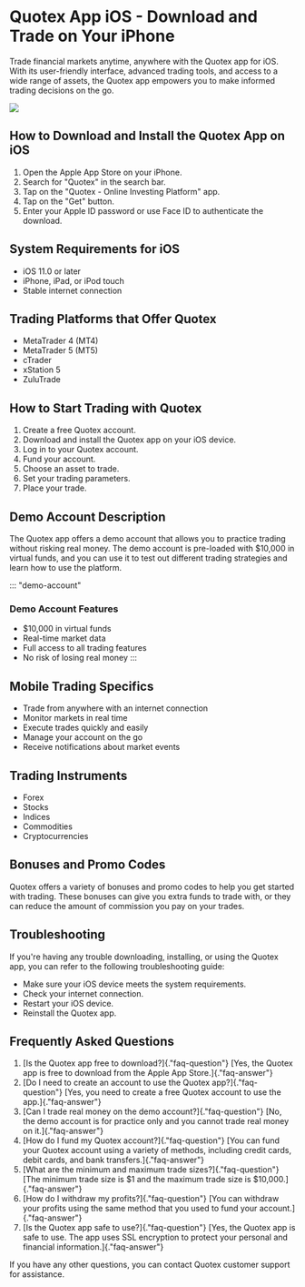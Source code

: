 # Quotex App iOS - Download and Trade on Your iPhone

Trade financial markets anytime, anywhere with the Quotex app for iOS.
With its user-friendly interface, advanced trading tools, and access to
a wide range of assets, the Quotex app empowers you to make informed
trading decisions on the go.

[![](https://static.quotex.io/files/1_en/300_250.jpg)](https://traff.sbs/brokerqxsignupf)

## How to Download and Install the Quotex App on iOS

1.  Open the Apple App Store on your iPhone.
2.  Search for "Quotex" in the search bar.
3.  Tap on the "Quotex - Online Investing Platform" app.
4.  Tap on the "Get" button.
5.  Enter your Apple ID password or use Face ID to authenticate the
    download.

## System Requirements for iOS

-   iOS 11.0 or later
-   iPhone, iPad, or iPod touch
-   Stable internet connection

## Trading Platforms that Offer Quotex

-   MetaTrader 4 (MT4)
-   MetaTrader 5 (MT5)
-   cTrader
-   xStation 5
-   ZuluTrade

## How to Start Trading with Quotex

1.  Create a free Quotex account.
2.  Download and install the Quotex app on your iOS device.
3.  Log in to your Quotex account.
4.  Fund your account.
5.  Choose an asset to trade.
6.  Set your trading parameters.
7.  Place your trade.

## Demo Account Description

The Quotex app offers a demo account that allows you to practice trading
without risking real money. The demo account is pre-loaded with \$10,000
in virtual funds, and you can use it to test out different trading
strategies and learn how to use the platform.

::: \"demo-account\"
### Demo Account Features

-   \$10,000 in virtual funds
-   Real-time market data
-   Full access to all trading features
-   No risk of losing real money
:::

## Mobile Trading Specifics

-   Trade from anywhere with an internet connection
-   Monitor markets in real time
-   Execute trades quickly and easily
-   Manage your account on the go
-   Receive notifications about market events

## Trading Instruments

-   Forex
-   Stocks
-   Indices
-   Commodities
-   Cryptocurrencies

## Bonuses and Promo Codes

Quotex offers a variety of bonuses and promo codes to help you get
started with trading. These bonuses can give you extra funds to trade
with, or they can reduce the amount of commission you pay on your
trades.

## Troubleshooting

If you\'re having any trouble downloading, installing, or using the
Quotex app, you can refer to the following troubleshooting guide:

-   Make sure your iOS device meets the system requirements.
-   Check your internet connection.
-   Restart your iOS device.
-   Reinstall the Quotex app.

## Frequently Asked Questions

1.  [Is the Quotex app free to download?]{."faq-question"} [Yes,
    the Quotex app is free to download from the Apple App
    Store.]{."faq-answer"}
2.  [Do I need to create an account to use the Quotex
    app?]{."faq-question"} [Yes, you need to create a free Quotex
    account to use the app.]{."faq-answer"}
3.  [Can I trade real money on the demo account?]{."faq-question"}
    [No, the demo account is for practice only and you cannot trade real
    money on it.]{."faq-answer"}
4.  [How do I fund my Quotex account?]{."faq-question"} [You can
    fund your Quotex account using a variety of methods, including
    credit cards, debit cards, and bank transfers.]{."faq-answer"}
5.  [What are the minimum and maximum trade
    sizes?]{."faq-question"} [The minimum trade size is \$1 and
    the maximum trade size is \$10,000.]{."faq-answer"}
6.  [How do I withdraw my profits?]{."faq-question"} [You can
    withdraw your profits using the same method that you used to fund
    your account.]{."faq-answer"}
7.  [Is the Quotex app safe to use?]{."faq-question"} [Yes, the
    Quotex app is safe to use. The app uses SSL encryption to protect
    your personal and financial information.]{."faq-answer"}

If you have any other questions, you can contact Quotex customer support
for assistance.

